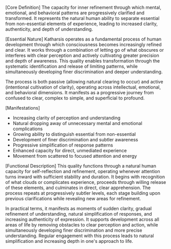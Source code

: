 [Core Definition]
The capacity for inner refinement through which mental, emotional, and behavioral patterns are progressively clarified and transformed. It represents the natural human ability to separate essential from non-essential elements of experience, leading to increased clarity, authenticity, and depth of understanding.

[Essential Nature]
Katharsis operates as a fundamental process of human development through which consciousness becomes increasingly refined and clear. It works through a combination of letting go of what obscures or interferes with clear perception and actively cultivating greater precision and depth of awareness. This quality enables transformation through the systematic identification and release of limiting patterns, while simultaneously developing finer discrimination and deeper understanding.

The process is both passive (allowing natural clearing to occur) and active (intentional cultivation of clarity), operating across intellectual, emotional, and behavioral dimensions. It manifests as a progressive journey from confused to clear, complex to simple, and superficial to profound.

[Manifestations]
- Increasing clarity of perception and understanding
- Natural dropping away of unnecessary mental and emotional complications
- Growing ability to distinguish essential from non-essential
- Development of finer discrimination and subtler awareness
- Progressive simplification of response patterns
- Enhanced capacity for direct, unmediated experience
- Movement from scattered to focused attention and energy

[Functional Description]
This quality functions through a natural human capacity for self-reflection and refinement, operating whenever attention turns inward with sufficient stability and duration. It begins with recognition of what clouds or complicates experience, proceeds through willing release of these elements, and culminates in direct, clear apprehension. The process repeats at progressively subtler levels, each stage building upon previous clarifications while revealing new areas for refinement.

In practical terms, it manifests as moments of sudden clarity, gradual refinement of understanding, natural simplification of responses, and increasing authenticity of expression. It supports development across all areas of life by removing obstacles to clear perception and action, while simultaneously developing finer discrimination and more precise understanding. Regular engagement with this process leads to natural simplification and increasing depth in one's approach to life.